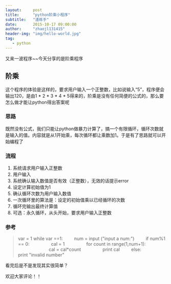 ```yaml
---
layout:     post
title:      "python阶乘小程序" 
subtitle:   "渣练手"
date:       2015-10-17 09:00:00
author:     "zhaojl131415"
header-img: "img/hello-world.jpg"
tag:
   - python
---
```




又来一波程序~~今天分享的是阶乘程序

## 阶乘 ##

这个程序的体验是这样的，要求用户输入一个正整数，比如说输入“5”，程序便会输出120，是由1 * 2 * 3 * 4 * 5得来的，阶乘是没有任何简便的公式的，那么要怎么做才能让python得出答案呢

### 思路 ###

既然没有公式，我们只能让python做暴力计算了，搞一个有限循环，循环次数就是输入的值。内容就是从1开始乘，每次循环都让乘数加1。于是有了思路就可以开始编程了

### 流程 ###

 1. 系统请求用户输入正整数
 2. 用户输入
 3. 系统确认输入数值是否有效（正整数），无效的话提示error
 4. 设定计算初始值为1
 5. 确认循环次数为用户输入数值
 6. 一次循环里的算法是：设定的初始值乘以已经循环的次数
 8. 循环完输出最终计算值
 9. 可选：永久循环，从头开始，要求用户输入正整数
 

### 参考 ###

>var = 1
while var ==1:
&#8195;&#8195;      num = input ("input a num:")
&#8195;&#8195;      if num%1 == 0:
&#8195;&#8195;  &#8195;&#8195;          cal = 1
&#8195;&#8195;  &#8195;&#8195;          for count in range(1,num+1):    
&#8195;&#8195;  &#8195;&#8195;  &#8195;&#8195;              cal = cal*count
&#8195;&#8195;  &#8195;&#8195;          print cal
&#8195;&#8195;        else:
> &#8195;&#8195;  &#8195;&#8195;         print "invalid number"

看完后是不是发现其实很简单？


欢迎大家评论！！